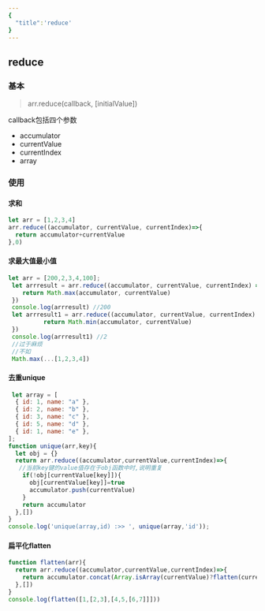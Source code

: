 ```yaml
---
{
  "title":'reduce'
}
---
```

## reduce

### 基本

> arr.reduce(callback, [initialValue])

callback包括四个参数

- accumulator
- currentValue
- currentIndex
- array

### 使用

#### 求和

```js
let arr = [1,2,3,4]
arr.reduce((accumulator, currentValue, currentIndex)=>{
  return accumulator+currentValue
},0)
```

#### 求最大值最小值

```js
let arr = [200,2,3,4,100];
 let arrresult = arr.reduce((accumulator, currentValue, currentIndex) => {
    return Math.max(accumulator, currentValue)
 })
 console.log(arrresult) //200
 let arrresult1 = arr.reduce((accumulator, currentValue, currentIndex) => {
          return Math.min(accumulator, currentValue)
 })
 console.log(arrresult1) //2
 //过于麻烦
 //不如
 Math.max(...[1,2,3,4])
```

#### 去重unique

```js
 let array = [
  { id: 1, name: "a" },
  { id: 2, name: "b" },
  { id: 3, name: "c" },
  { id: 5, name: "d" },
  { id: 1, name: "e" },
];
function unique(arr,key){
  let obj = {}
  return arr.reduce((accumulator,currentValue,currentIndex)=>{
   //当前key键的value值存在于obj函数中时,说明重复
    if(!obj[currentValue[key]]){
      obj[currentValue[key]]=true
      accumulator.push(currentValue)
    }
    return accumulator
  },[])
}
console.log('unique(array,id) :>> ', unique(array,'id'));
```

#### 扁平化flatten

```js
function flatten(arr){
  return arr.reduce((accumulator,currentValue,currentIndex)=>{
    return accumulator.concat(Array.isArray(currentValue)?flatten(currentValue):currentValue)
  },[])
}
console.log(flatten([1,[2,3],[4,5,[6,7]]]))
```
